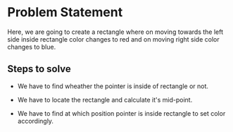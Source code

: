 # Problem Statement

Here, we are going to create a rectangle where on moving towards the left side inside rectangle color changes to red and on moving right side color changes to blue.

## Steps to solve

- We have to find wheather the pointer is inside of rectangle or not.

- We have to locate the rectangle and calculate it's mid-point.

- We have to find at which position pointer is inside rectangle to set color accordingly.
